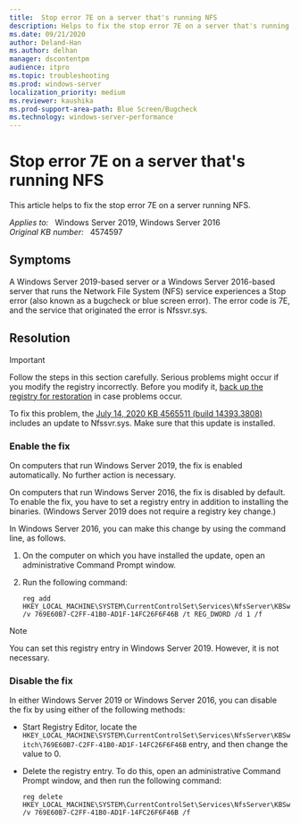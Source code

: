 ```yaml
---
title:  Stop error 7E on a server that's running NFS
description: Helps to fix the stop error 7E on a server that's running NFS.
ms.date: 09/21/2020
author: Deland-Han
ms.author: delhan 
manager: dscontentpm
audience: itpro
ms.topic: troubleshooting
ms.prod: windows-server
localization_priority: medium
ms.reviewer: kaushika
ms.prod-support-area-path: Blue Screen/Bugcheck
ms.technology: windows-server-performance
---
```

# Stop error 7E on a server that's running NFS

This article helps to fix the stop error 7E on a server running NFS.

_Applies to:_ &nbsp; Windows Server 2019, Windows Server 2016  
_Original KB number:_ &nbsp; 4574597

## Symptoms

A Windows Server 2019-based server or a Windows Server 2016-based server that runs the Network File System (NFS) service experiences a Stop error (also known as a bugcheck or blue screen error). The error code is 7E, and the service that originated the error is Nfssvr.sys.

## Resolution

> [!Important]  
> Follow the steps in this section carefully. Serious problems might occur if you modify the registry incorrectly. Before you modify it, [back up the registry for restoration](https://support.microsoft.com/help/322756) in case problems occur.  

To fix this problem, the [July 14, 2020 KB 4565511 (build 14393.3808)](https://support.microsoft.com/help/4565511/windows-10-update-kb4565511) includes an update to Nfssvr.sys. Make sure that this update is installed.

### Enable the fix

On computers that run Windows Server 2019, the fix is enabled automatically. No further action is necessary.  

On computers that run Windows Server 2016, the fix is disabled by default. To enable the fix, you have to set a registry entry in addition to installing the binaries. (Windows Server 2019 does not require a registry key change.)  

In Windows Server 2016, you can make this change by using the command line, as follows.

1. On the computer on which you have installed the update, open an administrative Command Prompt window.
2. Run the following command:

    ```cosnole
    reg add HKEY_LOCAL_MACHINE\SYSTEM\CurrentControlSet\Services\NfsServer\KBSwitch /v 769E60B7-C2FF-41B0-AD1F-14FC26F6F46B /t REG_DWORD /d 1 /f
    ```

> [!Note]
> You can set this registry entry in Windows Server 2019. However, it is not necessary.

### Disable the fix

In either Windows Server 2019 or Windows Server 2016, you can disable the fix by using either of the following methods:

- Start Registry Editor, locate the `HKEY_LOCAL_MACHINE\SYSTEM\CurrentControlSet\Services\NfsServer\KBSwitch\769E60B7-C2FF-41B0-AD1F-14FC26F6F46B` entry, and then change the value to 0.

- Delete the registry entry. To do this, open an administrative Command Prompt window, and then run the following command:

    ```console
    reg delete HKEY_LOCAL_MACHINE\SYSTEM\CurrentControlSet\Services\NfsServer\KBSwitch /v 769E60B7-C2FF-41B0-AD1F-14FC26F6F46B /f 
    ```
